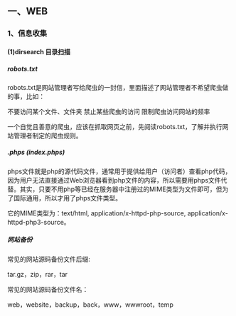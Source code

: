 ## 一、WEB

### 1、信息收集

#### (1)dirsearch 目录扫描

##### robots.txt

robots.txt是网站管理者写给爬虫的一封信，里面描述了网站管理者不希望爬虫做的事，比如：

不要访问某个文件、文件夹
禁止某些爬虫的访问
限制爬虫访问网站的频率

一个自觉且善意的爬虫，应该在抓取网页之前，先阅读robots.txt，了解并执行网站管理者制定的爬虫规则。

##### .phps (index.phps)

phps文件就是php的源代码文件，通常用于提供给用户（访问者）查看php代码，因为用户无法直接通过Web浏览器看到php文件的内容，所以需要用phps文件代替。其实，只要不用php等已经在服务器中注册过的MIME类型为文件即可，但为了国际通用，所以才用了phps文件类型。

它的MIME类型为：text/html, application/x-httpd-php-source, application/x-httpd-php3-source。

##### 网站备份

常见的网站源码备份文件后缀:

tar.gz，zip，rar，tar

常见的网站源码备份文件名：

web，website，backup，back，www，wwwroot，temp
